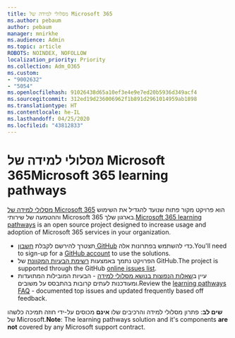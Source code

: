```yaml
---
title: מסלולי למידה של Microsoft 365
ms.author: pebaum
author: pebaum
manager: mnirkhe
ms.audience: Admin
ms.topic: article
ROBOTS: NOINDEX, NOFOLLOW
localization_priority: Priority
ms.collection: Adm_O365
ms.custom:
- "9002632"
- "5054"
ms.openlocfilehash: 91026438d65a10ef3e4e9e7ed20b5936d349acf4
ms.sourcegitcommit: 312ed19d236006962f1b891d2961014959ab1898
ms.translationtype: HT
ms.contentlocale: he-IL
ms.lasthandoff: 04/25/2020
ms.locfileid: "43812833"
---
```

# <a name="microsoft-365-learning-pathways"></a><span data-ttu-id="3a519-102">מסלולי למידה של Microsoft 365</span><span class="sxs-lookup"><span data-stu-id="3a519-102">Microsoft 365 learning pathways</span></span>

<span data-ttu-id="3a519-103">[מסלולי למידה של Microsoft 365](https://docs.microsoft.com/office365/customlearning/) הוא פרויקט מקור פתוח שנועד להגדיל את השימוש וההטמעה של שירותי Microsoft 365 בארגון שלך.</span><span class="sxs-lookup"><span data-stu-id="3a519-103">[Microsoft 365 learning pathways](https://docs.microsoft.com/office365/customlearning/) is an open source project designed to increase usage and adoption of Microsoft 365 services in your organization.</span></span>

- <span data-ttu-id="3a519-104">תצטרך להירשם לקבלת [חשבון GitHub](http://aka.ms/joingithub) כדי להשתמש בפתרונות אלה.</span><span class="sxs-lookup"><span data-stu-id="3a519-104">You'll need to sign-up for a [GitHub account](http://aka.ms/joingithub) to use the solutions.</span></span>
- <span data-ttu-id="3a519-105">הפרויקט נתמך באמצעות [רשימת הבעיות המקוונת](https://aka.ms/CustomLearningHelp) של GitHub.</span><span class="sxs-lookup"><span data-stu-id="3a519-105">The project is supported through the GitHub [online issues list](https://aka.ms/CustomLearningHelp).</span></span>
- <span data-ttu-id="3a519-106">עיין ב[שאלות הנפוצות בנושא מסלולי למידה](https://docs.microsoft.com/office365/customlearning/faq) - הבעיות המובילות המתועדות ומעודכנות לעתים קרובות בהתבסס על משובים.</span><span class="sxs-lookup"><span data-stu-id="3a519-106">Review the [learning pathways FAQ](https://docs.microsoft.com/office365/customlearning/faq) - documented top issues and updated frequently based off feedback.</span></span>

<span data-ttu-id="3a519-107">**שים לב**: פתרון מסלולי למידה והרכיבים שלו **אינם** מכוסים על-ידי חוזה תמיכה כלשהו של Microsoft.</span><span class="sxs-lookup"><span data-stu-id="3a519-107">**Note**: The learning pathways solution and it's components **are not** covered by any Microsoft support contract.</span></span>
